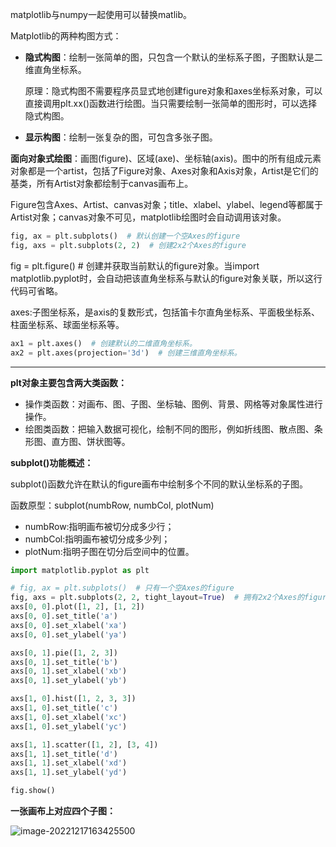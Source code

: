 matplotlib与numpy一起使用可以替换matlib。

Matplotlib的两种构图方式：

- **隐式构图**：绘制一张简单的图，只包含一个默认的坐标系子图，子图默认是二维直角坐标系。

  原理：隐式构图不需要程序员显式地创建figure对象和axes坐标系对象，可以直接调用plt.xx()函数进行绘图。当只需要绘制一张简单的图形时，可以选择隐式构图。

- **显示构图**：绘制一张复杂的图，可包含多张子图。

​	**面向对象式绘图**：画图(figure)、区域(axe)、坐标轴(axis)。图中的所有组成元素对象都是一个artist，包括了Figure对象、Axes对象和Axis对象，Artist是它们的基类，所有Artist对象都绘制于canvas画布上。

​	Figure包含Axes、Artist、canvas对象；title、xlabel、ylabel、legend等都属于Artist对象；canvas对象不可见，matplotlib绘图时会自动调用该对象。

~~~python
fig, ax = plt.subplots()  # 默认创建一个空Axes的figure
fig, axs = plt.subplots(2, 2)  # 创建2x2个Axes的figure
~~~

fig = plt.figure()  # 创建并获取当前默认的figure对象。当import matplotlib.pyplot时，会自动把该直角坐标系与默认的figure对象关联，所以这行代码可省略。

axes:子图坐标系，是axis的复数形式，包括笛卡尔直角坐标系、平面极坐标系、柱面坐标系、球面坐标系等。

~~~python
ax1 = plt.axes()  # 创建默认的二维直角坐标系。
ax2 = plt.axes(projection='3d')  # 创建三维直角坐标系。
~~~

---

**plt对象主要包含两大类函数：**

- 操作类函数：对画布、图、子图、坐标轴、图例、背景、网格等对象属性进行操作。
- 绘图类函数：把输入数据可视化，绘制不同的图形，例如折线图、散点图、条形图、直方图、饼状图等。

**subplot()功能概述：**

subplot()函数允许在默认的figure画布中绘制多个不同的默认坐标系的子图。

函数原型：subplot(numbRow, numbCol, plotNum)

- numbRow:指明画布被切分成多少行；
- numbCol:指明画布被切分成多少列；
- plotNum:指明子图在切分后空间中的位置。

~~~python
import matplotlib.pyplot as plt

# fig, ax = plt.subplots()  # 只有一个空Axes的figure
fig, axs = plt.subplots(2, 2, tight_layout=True)  # 拥有2x2个Axes的figure
axs[0, 0].plot([1, 2], [1, 2])
axs[0, 0].set_title('a')
axs[0, 0].set_xlabel('xa')
axs[0, 0].set_ylabel('ya')

axs[0, 1].pie([1, 2, 3])
axs[0, 1].set_title('b')
axs[0, 1].set_xlabel('xb')
axs[0, 1].set_ylabel('yb')

axs[1, 0].hist([1, 2, 3, 3])
axs[1, 0].set_title('c')
axs[1, 0].set_xlabel('xc')
axs[1, 0].set_ylabel('yc')

axs[1, 1].scatter([1, 2], [3, 4])
axs[1, 1].set_title('d')
axs[1, 1].set_xlabel('xd')
axs[1, 1].set_ylabel('yd')

fig.show()
~~~

**一张画布上对应四个子图：**

![image-20221217163425500](C:\Users\Demo\AppData\Roaming\Typora\typora-user-images\image-20221217163425500.png)





